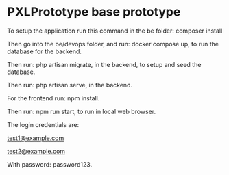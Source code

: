 # PXLPrototype base prototype

To setup the application run this command in the be folder: composer install

Then go into the be/devops folder, and run: docker compose up, to run the database for the backend.

Then run: php artisan migrate, in the backend, to setup and seed the database.

Then run: php artisan serve,  in the backend.

For the frontend run: npm install.

Then run: npm run start, to run in local web browser.

The login credentials are:

test1@example.com

test2@example.com

With password: password123.
